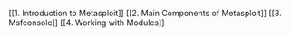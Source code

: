 [[1. Introduction to Metasploit]]
[[2. Main Components of Metasploit]]
[[3. Msfconsole]]
[[4. Working with Modules]]
